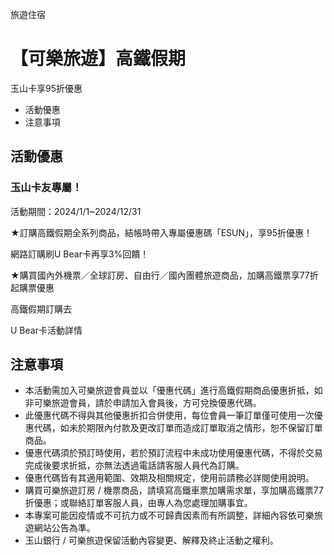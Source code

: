 旅遊住宿

# 【可樂旅遊】高鐵假期  

玉山卡享95折優惠

  * 活動優惠
  * 注意事項

## 活動優惠

### 玉山卡友專屬！

活動期間：2024/1/1~2024/12/31  
  

★訂購高鐵假期全系列商品，結帳時帶入專屬優惠碼「ESUN」，享95折優惠！

網路訂購刷U Bear卡再享3%回饋！

  

★購買國內外機票／全球訂房、自由行／國內團體旅遊商品，加購高鐵票享77折起購票優惠

  
  
高鐵假期訂購去  
  
  
U Bear卡活動詳情

## 注意事項

  * 本活動需加入可樂旅遊會員並以「優惠代碼」進行高鐵假期商品優惠折抵，如非可樂旅遊會員，請於申請加入會員後，方可兌換優惠代碼。
  * 此優惠代碼不得與其他優惠折扣合併使用，每位會員一筆訂單僅可使用一次優惠代碼，如未於期限內付款及更改訂單而造成訂單取消之情形，恕不保留訂單商品。
  * 優惠代碼須於預訂時使用，若於預訂流程中未成功使用優惠代碼，不得於交易完成後要求折抵，亦無法透過電話請客服人員代為訂購。
  * 優惠代碼皆有其適用範圍、效期及相關規定，使用前請務必詳閱使用說明。
  * 購買可樂旅遊訂房 / 機票商品，請填寫高鐵車票加購需求單，享加購高鐵票77折優惠；或聯絡訂單客服人員，由專人為您處理加購事宜。
  * 本專案可能因疫情或不可抗力或不可歸責因素而有所調整，詳細內容依可樂旅遊網站公告為準。
  * 玉山銀行 / 可樂旅遊保留活動內容變更、解釋及終止活動之權利。

